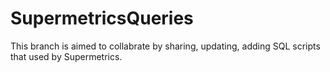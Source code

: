 # SupermetricsQueries 
This branch is aimed to collabrate by sharing, updating, adding SQL scripts that used by Supermetrics. 
